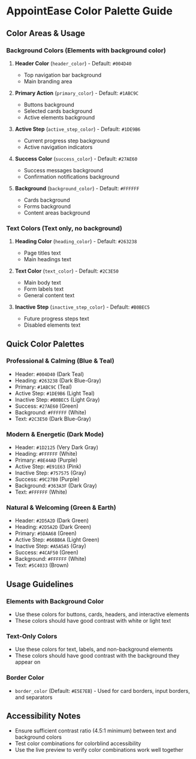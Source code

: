 # AppointEase Color Palette Guide

## Color Areas & Usage

### Background Colors (Elements with background color)
1. **Header Color** (`header_color`) - Default: `#004D40`
   - Top navigation bar background
   - Main branding area

2. **Primary Action** (`primary_color`) - Default: `#1ABC9C`
   - Buttons background
   - Selected cards background
   - Active elements background

3. **Active Step** (`active_step_color`) - Default: `#1DE9B6`
   - Current progress step background
   - Active navigation indicators

4. **Success Color** (`success_color`) - Default: `#27AE60`
   - Success messages background
   - Confirmation notifications background

5. **Background** (`background_color`) - Default: `#FFFFFF`
   - Cards background
   - Forms background
   - Content areas background

### Text Colors (Text only, no background)
1. **Heading Color** (`heading_color`) - Default: `#263238`
   - Page titles text
   - Main headings text

2. **Text Color** (`text_color`) - Default: `#2C3E50`
   - Main body text
   - Form labels text
   - General content text

3. **Inactive Step** (`inactive_step_color`) - Default: `#B0BEC5`
   - Future progress steps text
   - Disabled elements text

## Quick Color Palettes

### Professional & Calming (Blue & Teal)
- Header: `#004D40` (Dark Teal)
- Heading: `#263238` (Dark Blue-Gray)
- Primary: `#1ABC9C` (Teal)
- Active Step: `#1DE9B6` (Light Teal)
- Inactive Step: `#B0BEC5` (Light Gray)
- Success: `#27AE60` (Green)
- Background: `#FFFFFF` (White)
- Text: `#2C3E50` (Dark Blue-Gray)

### Modern & Energetic (Dark Mode)
- Header: `#1D2125` (Very Dark Gray)
- Heading: `#FFFFFF` (White)
- Primary: `#8E44AD` (Purple)
- Active Step: `#E91E63` (Pink)
- Inactive Step: `#757575` (Gray)
- Success: `#9C27B0` (Purple)
- Background: `#363A3F` (Dark Gray)
- Text: `#FFFFFF` (White)

### Natural & Welcoming (Green & Earth)
- Header: `#2D5A2D` (Dark Green)
- Heading: `#2D5A2D` (Dark Green)
- Primary: `#5DAA68` (Green)
- Active Step: `#66BB6A` (Light Green)
- Inactive Step: `#A5A5A5` (Gray)
- Success: `#4CAF50` (Green)
- Background: `#FFFFFF` (White)
- Text: `#5C4033` (Brown)

## Usage Guidelines

### Elements with Background Color
- Use these colors for buttons, cards, headers, and interactive elements
- These colors should have good contrast with white or light text

### Text-Only Colors
- Use these colors for text, labels, and non-background elements
- These colors should have good contrast with the background they appear on

### Border Color
- `border_color` (Default: `#E5E7EB`) - Used for card borders, input borders, and separators

## Accessibility Notes
- Ensure sufficient contrast ratio (4.5:1 minimum) between text and background colors
- Test color combinations for colorblind accessibility
- Use the live preview to verify color combinations work well together